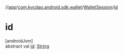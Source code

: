 //[app](../../../index.md)/[com.kycdao.android.sdk.wallet](../index.md)/[WalletSession](index.md)/[id](id.md)

# id

[androidJvm]\
abstract val [id](id.md): [String](https://kotlinlang.org/api/latest/jvm/stdlib/kotlin/-string/index.html)
